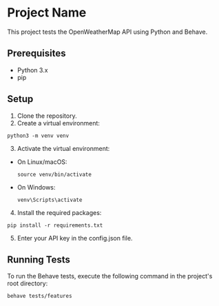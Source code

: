 # Project Name

This project tests the OpenWeatherMap API using Python and Behave.

## Prerequisites

- Python 3.x
- pip

## Setup

1. Clone the repository.
2. Create a virtual environment:
```
python3 -m venv venv
```
3. Activate the virtual environment:
- On Linux/macOS:
  ```
  source venv/bin/activate
  ```
- On Windows:
  ```
  venv\Scripts\activate
  ```
4. Install the required packages:
```
pip install -r requirements.txt
```
5. Enter your API key in the config.json file.

## Running Tests

To run the Behave tests, execute the following command in the project's root directory:
```
behave tests/features
```
